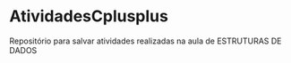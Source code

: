 # AtividadesCplusplus
Repositório para salvar atividades realizadas na aula de ESTRUTURAS DE DADOS 
